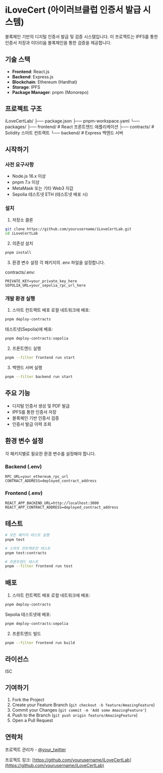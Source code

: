 # iLoveCert (아이러브클럽 인증서 발급 시스템)

블록체인 기반의 디지털 인증서 발급 및 검증 시스템입니다. 이 프로젝트는 IPFS를 통한 인증서 저장과 이더리움 블록체인을 통한 검증을 제공합니다.

## 기술 스택

- **Frontend**: React.js
- **Backend**: Express.js
- **Blockchain**: Ethereum (Hardhat)
- **Storage**: IPFS
- **Package Manager**: pnpm (Monorepo)

## 프로젝트 구조 

iLoveCertLab/
├── package.json
├── pnpm-workspace.yaml
└── packages/
    ├── frontend/         # React 프론트엔드 애플리케이션
    ├── contracts/        # Solidity 스마트 컨트랙트
    └── backend/          # Express 백엔드 서버

## 시작하기

### 사전 요구사항

- Node.js 16.x 이상
- pnpm 7.x 이상
- MetaMask 또는 기타 Web3 지갑
- Sepolia 테스트넷 ETH (테스트넷 배포 시)

### 설치

1. 저장소 클론
```bash
git clone https://github.com/yourusername/iLoveCertLab.git
cd iLoveCertLab
```

2. 의존성 설치
```bash
pnpm install
```

3. 환경 변수 설정
각 패키지의 .env 파일을 설정합니다.

contracts/.env:
```plaintext
PRIVATE_KEY=your_private_key_here
SEPOLIA_URL=your_sepolia_rpc_url_here
```

### 개발 환경 실행

1. 스마트 컨트랙트 배포
로컬 네트워크에 배포:
```bash
pnpm deploy-contracts
```

테스트넷(Sepolia)에 배포:
```bash
pnpm deploy-contracts:sepolia
```

2. 프론트엔드 실행
```bash
pnpm --filter frontend run start
```

3. 백엔드 서버 실행
```bash
pnpm --filter backend run start
```

## 주요 기능

- 디지털 인증서 생성 및 PDF 발급
- IPFS를 통한 인증서 저장
- 블록체인 기반 인증서 검증
- 인증서 발급 이력 조회

## 환경 변수 설정

각 패키지별로 필요한 환경 변수를 설정해야 합니다.

### Backend (.env)
```
RPC_URL=your_ethereum_rpc_url
CONTRACT_ADDRESS=deployed_contract_address
```

### Frontend (.env)
```
REACT_APP_BACKEND_URL=http://localhost:3000
REACT_APP_CONTRACT_ADDRESS=deployed_contract_address
```

## 테스트

```bash
# 모든 패키지 테스트 실행
pnpm test

# 스마트 컨트랙트만 테스트
pnpm test:contracts

# 프론트엔드 테스트
pnpm --filter frontend run test
```

## 배포

1. 스마트 컨트랙트 배포
로컬 네트워크에 배포:
```bash
pnpm deploy-contracts
```

Sepolia 테스트넷에 배포:
```bash
pnpm deploy-contracts:sepolia
```

2. 프론트엔드 빌드
```bash
pnpm --filter frontend run build
```

## 라이선스

ISC

## 기여하기

1. Fork the Project
2. Create your Feature Branch (`git checkout -b feature/AmazingFeature`)
3. Commit your Changes (`git commit -m 'Add some AmazingFeature'`)
4. Push to the Branch (`git push origin feature/AmazingFeature`)
5. Open a Pull Request

## 연락처

프로젝트 관리자 - [@your_twitter](https://twitter.com/your_twitter)

프로젝트 링크: [https://github.com/yourusername/iLoveCertLab](https://github.com/yourusername/iLoveCertLab)